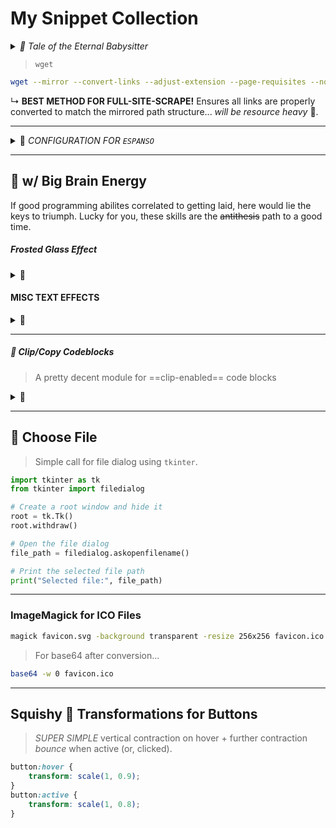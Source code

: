 # My Snippet Collection

<details><summary><em>  Tale of the Eternal Babysitter</em></summary>
<div align="left" style="font-size: 1em;font-family: Karla;">
	<blockquote>
		<em>
			.... Since the early days of automatic computing we have had people that have felt it as a shortcoming that programming required the care and accuracy that is characteristic for the use of any formal symbolism. They blamed the mechanical slave for its strict obedience with which it carried out its given instructions, even if a moment’s thought would have revealed that those instructions contained an obvious mistake. “But a moment is a long time, and thought is a painful process.” (A.E.Houseman). They eagerly hoped and waited for more sensible machinery that would refuse to embark on such nonsensical activities as a trivial clerical error evoked at the time. Machine code, with its absence of almost any form of redundancy, was soon identified as a needlessly risky interface between man and machine. Partly in response to this recognition so-called “high-level programming languages” were developed, and, as time went by, we learned to a certain extent how to enhance the protection against silly mistakes. It was a significant improvement that now many a silly mistake did result in an error message instead of in an erroneous answer. (And even this improvement wasn’t universally appreciated: some people found error messages they couldn’t ignore more annoying than wrong results, and, when judging the relative merits of programming languages, some still seem to equate “the ease of programming” with the ease of making undetected mistakes.) The (abstract) machine corresponding to a programming language remained, however, a faithful slave, i.e. the non-sensible automaton perfectly capable of carrying out nonsensical instructions. Programming remained the use of a formal symbolism and, as such, continued to require the care and accuracy required before. In order to make machines significantly easier to use, it has been proposed (to try) to design machines that we could instruct in our native tongues. this would, admittedly, make the machines much more complicated, but, it was argued, by letting the machine carry a larger share of the burden, life would become easier for us. It sounds sensible provided you blame the obligation to use a formal symbolism as the source of your difficulties. But is the argument valid? I doubt. We know in the meantime that the choice of an interface is not just a division of (a fixed amount of) labour, because the work involved in co-operating and communicating across the interface has to be added. We know in the meantime —from sobering experience, I may add— that a change of interface can easily increase at both sides of the fence the amount of work to be done (even drastically so). Hence the increased preference for what are now called “narrow interfaces”. Therefore, although changing to communication between machine and man conducted in the latter’s native tongue would greatly increase the machine’s burden, we have to challenge the assumption that this would simplify man’s life. A short look at the history of mathematics shows how justified this challenge is. Greek mathematics got stuck because it remained a verbal, pictorial activity, Moslem “algebra”, after a timid attempt at symbolism, died when it returned to the rhetoric style, and the modern civilized world could only emerge —for better or for worse— when Western Europe could free itself from the fetters of medieval scholasticism —a vain attempt at verbal precision!— thanks to the carefully, or at least consciously designed formal symbolisms that we owe to people like Vieta, Descartes, Leibniz, and (later) Boole. The virtue of formal texts is that their manipulations, in order to be legitimate, need to satisfy only a few simple rules; they are, when you come to think of it, an amazingly effective tool for ruling out all sorts of nonsense that, when we use our native tongues, are almost impossible to avoid. Instead of regarding the obligation to use formal symbols as a burden, we should regard the convenience of using them as a privilege: thanks to them, school children can learn to do what in earlier days only genius could achieve. (This was evidently not understood by the author that wrote —in 1977— in the preface of a technical report that “even the standard symbols used for logical connectives have been avoided for the sake of clarity”. The occurrence of that sentence suggests that the author’s misunderstanding is not confined to him alone.) When all is said and told, the “naturalness” with which we use our native tongues boils down to the ease with which we can use them for making statements the nonsense of which is not obvious. It may be illuminating to try to imagine what would have happened if, right from the start our native tongue would have been the only vehicle for the input into and the output from our information processing equipment. My considered guess is that history would, in a sense, have repeated itself, and that computer science would consist mainly of the indeed black art how to bootstrap from there to a sufficiently well-defined formal system. We would need all the intellect in the world to get the interface narrow enough to be usable, and, in view of the history of mankind, it may not be overly pessimistic to guess that to do the job well enough would require again a few thousand years. Remark. As a result of the educational trend away from intellectual discipline, the last decades have shown in the Western world a sharp decline of people’s mastery of their own language: many people that by the standards of a previous generation should know better, are no longer able to use their native tongue effectively, even for purposes for which it is pretty adequate. (You have only to look at the indeed alarming amount of on close reading meaningless verbiage in scientific articles, technical reports, government publications etc.) This phenomenon —known as “The New Illiteracy”— should discourage those believers in natural language programming that lack the technical insight needed to predict its failure. (End of remark.) From one gut feeling I derive much consolation: I suspect that machines to be programmed in our native tongues —be it Dutch, English, American, French, German, or Swahili— are as damned difficult to make as they would be to use.
		</em><br/>
		<code align=>Professor Edsger Dijkstra</code>
	</blockquote>
</div>
</details>

> `wget`

```bash
wget --mirror --convert-links --adjust-extension --page-requisites --no-parent <LINK>
```

↳ **BEST METHOD FOR FULL-SITE-SCRAPE!** Ensures all links are properly converted to match the mirrored path structure... *will be resource heavy* 🗿.

---

<details><summary> <i>CONFIGURATION FOR <code>ESPANSO</code></i></summary>

```yaml
    - trigger: ";js"
      replace: "  "
    - trigger: ";ts"
      replace: "  "
    - trigger: ";py"
      replace: "  "
    - trigger: ";go"
      replace: "  "
    - trigger: ";rs"
      replace: "  "
    - trigger: ";html"
      replace: "  "
    - trigger: ";css"
      replace: "  "
    - trigger: ";rb"
      replace: "  "
    - trigger: ";java"
      replace: "  "
    - trigger: ";cpp"
      replace: "  "
    - trigger: ";tail"
      replace: "  "
    - trigger: ";vue"
      replace: "  "
    - trigger: ";svelte"
      replace: "  "
    - trigger: ";gh"
      replace: "  "
    - trigger: ";git"
      replace: "  "
    - trigger: ";dock"
      replace: "  "
    - trigger: ";app"
      replace: "  "
    - trigger: ";win"
      replace: "  "
    - trigger: ";lin"
      replace: "  "
    - trigger: ";apache"
      replace: "  "
    - trigger: ";vsc"
      replace: "  "
    - trigger: ";vim"
      replace: "  "
    - trigger: ";bolt"
      replace: "  "
    - trigger: ";rock"
      replace: "   "
    - trigger: ";md"
      replace: "  "
    - trigger: ";bash"
      replace: "  "
    - trigger: ";shell"
      replace: " 󰨊 "
    - trigger: ";txt"
      replace: "  "
    - trigger: ";pref"
      replace: "  "
    - trigger: ";wand"
      replace: "  "
    - trigger: ";ext"
      replace: "  "
    - trigger: ";fig"
      replace: "  "
    - trigger: ";tool"
      replace: " 󱁤 "
    - trigger: ";pretty"
      replace: "  "
    - trigger: "nvim"
      replace: "  "
    - trigger: ";GO"
      replace: " 󰟓 "
    - trigger: ";chrome"
      replace: "  "
```

</details>

---

##   w/ Big Brain Energy

If good programming abilites correlated to getting laid, here would lie the keys to triumph. Lucky for you, these skills are the ~~antithesis~~ path to a good time.

##### Frosted Glass Effect

<details><summary>🎁<i></i></summary>
    

```html
<vuep template="#frosted-glass"></vuep>

<script v-pre type="text/x-template" id="frosted-glass">
<style>
  main{
    width: 100%;
    margin: auto;
    padding: 59px 29px;
    border-radius: .3em;
    text-shadow: 0 1px 1px hsla(0, 0%, 100%, .3);
    box-shadow: 0 0 0 1px hsla(0, 0%, 100%, .3) inset, 0 .3em 1em rgba(0, 0, 0, 0.12);
    font: 150%/1.6 Baskerville, Palatino, serif;
  }
  main, main > div::before {
    background: url("./static/city-night.jpg") fixed 0 / cover;
  }
  main > div::before{
    content: "";
    position: absolute;
    top: 0; right: 0; bottom: 0; left: 0;
    z-index: -1;
    filter: blur(10px);
    margin: -30px;
  }
  main > div{
    font-style: italic;
    color: #000;
    padding: 30px;
    hyphens: auto;
    background: hsla(0,0%,100%,.5);
    overflow: hidden;
    position: relative;
  }
  main > div cite{
    font-style: normal;
  }
  main footer {
    text-align: right;
  }
</style>
<template>
  <main class="main">
    <div>
      "O God, I could be bounded in a nutshell and count myself a king of infinite space, were it not that I have bad dreams."<br>
      <footer>——
        <cite>William Shakespeare</cite>
      </footer>
    </div>
  </main>
</template>
<script>
</script>
</script>

<!-- EXTENDED FEATURES BELOW -->

<iframe
  width="100%"
  height="458px"
  frameborder="0"
  src="https://caniuse.bitsofco.de/embed/index.html?feat=css3-colors&amp;periods=future_1,current,past_1,past_2,past_3&amp;accessible-colours=false">
</iframe>

<iframe
  width="100%"
  height="458px"
  frameborder="0"
  src="https://caniuse.bitsofco.de/embed/index.html?feat=css-filters&amp;periods=future_1,current,past_1,past_2,past_3&amp;accessible-colours=false">
</iframe>
```

</details>

#### MISC TEXT EFFECTS

<details><summary>🎁</summary>

```html
<style>
  main {
    width: 100%;
    font: 180%/1.5 Baskerville, Palatino, serif;
  }
  main > div {
    display: flex;
    justify-content: space-around;
    align-items: center;
    flex-wrap: wrap;
  }
  main > div > h5 {
    width: 229px;
  }
  main > div > p {
    padding: 18px 28px;
    text-align: justify;
    hyphens: auto;

  }
  main > div:nth-of-type(1) > p {
    background: hsl(40, 28.57% , 58.82%);
    color: hsl(40, 28.57% , 28.82%);
    text-shadow: 0 .03em .03em hsla(0,0%,100%,.8);
  }
  main > div:nth-of-type(2) > p {
    background: hsl(40, 28.57% , 28.82%);
    color: hsl(40, 28.57% , 58.82%);
    text-shadow: 0 .03em .03em black;
  }
  main > div:nth-of-type(3) > p {
    background: #b4a078;
    color: white;
    /* text-shadow: 1px 1px black, -1px -1px black, 1px -1px black, -1px 1px black; */
    text-shadow:  0 0 2px hsl(40, 28.57% , 28.82%),
                  0 0 2px hsl(40, 28.57% , 28.82%),
                  0 0 2px hsl(40, 28.57% , 28.82%),
                  0 0 2px hsl(40, 28.57% , 28.82%),
                  0 0 2px hsl(40, 28.57% , 28.82%),
                  0 0 2px hsl(40, 28.57% , 28.82%),
                  0 0 2px hsl(40, 28.57% , 28.82%),
                  0 0 2px hsl(40, 28.57% , 28.82%),
                  0 0 2px hsl(40, 28.57% , 28.82%);
  }
  main > div:nth-of-type(4) > p {
    background: #b4a078;
    color: white;
  }
  main > div:nth-of-type(4) > p text{
    fill: currentColor;
  }
  main > div:nth-of-type(4) > p svg{
    overflow: visible;
  }
  main > div:nth-of-type(4) > p use{
    stroke: hsl(40, 28.57% , 28.82%);
    stroke-width: 3;
    stroke-linejoin: round;
  }
  main > div:nth-of-type(5) > p,
  main > div:nth-of-type(6) > p,
  main > div:nth-of-type(7) > p {
    background: hsl(40, 28.57% , 28.82%);
  }
  main > div:nth-of-type(5) > p a,
  main > div:nth-of-type(6) > p a,
  main > div:nth-of-type(7) > p a {
    background: hsl(40, 28.57% , 28.82%);
    color: white;
    transition: .5s;
    font-weight: 500;
    text-shadow: 0 0 .1em, 0 0 .3em;
  }
  main > div:nth-of-type(5) > p a:hover{
    animation: .8s text-blink-effect infinite alternate;
  }
  main > div:nth-of-type(6) > p a:hover{
    color: transparent;
    text-shadow: 0 0 .1em white, 0 0 .3em white;
  }
  main > div:nth-of-type(7) > p a:hover{
    filter: blur(2px);
  }
  main > div:nth-of-type(8) > p {
    background: #b4a078;
    color: white;
    text-shadow:  0 1px hsl(0, 0%, 90%),
                  0 1px hsl(0, 0%, 90%),
                  0 2px 4px hsla(0, 0%, 0%,.5);
  }
  main > div:nth-of-type(9) > p {
    background: #b4a078;
    color: white;
    text-shadow:  1px 1px hsl(40, 28.57% , 28.82%), 2px 2px hsl(40, 28.57% , 28.82%),
                  3px 3px hsl(40, 28.57% , 28.82%), 4px 4px hsl(40, 28.57% , 28.82%);
  }
  main > div:nth-of-type(10) > p {
    background: linear-gradient(90deg, #b4a078, #333);
    -webkit-text-fill-color: white;
    -webkit-background-clip: text;
    -webkit-text-stroke: 5px transparent;
  }
  @keyframes text-blink-effect {
    50% {
      text-shadow: 0 0 .1em, 0 0 .3em;
    }
    to {
        text-shadow: 0 0 .1em;
    }
  }
</style>
<template>
  <main class="main">
    <div>
      <h5>1️⃣ Dark-color word with light background</h5>
      <p>You-need-to-know-css-tricks</p>
    </div>
    <div>
      <h5>2️⃣ light-color word with dark background</h5>
      <p>You-need-to-know-css-tricks</p>
    </div>
    <div>
      <h5>3️⃣ hollow word:text-shadow</h5>
      <p>You-need-to-know-css-tricks</p>
    </div>
    <div>
      <h5>4️⃣ hollow word-SVG</h5>
      <p>
        <svg width="300px" height="1em">
          <use xlink:href="#css" />
          <text id="css" y="1em">You-need-to-know-css-tricks</text>
        </svg>
      </p>
    </div>
    <div>
      <h5>5️⃣ External illuminating text:text-shadow</h5>
      <p><a>You-need-to-know-css-tricks</a></p>
    </div>
    <div>
      <h5>6️⃣ blur words:text-shadow</h5>
      <p><a>You-need-to-know-css-tricks</a></p>
    </div>
    <div>
      <h5>7️⃣ blur words:filter</h5>
      <p><a>You-need-to-know-css-tricks</a></p>
    </div>
    <div>
      <h5>8️⃣ text bump</h5>
      <p>You-need-to-know-css-tricks</p>
    </div>
    <div>
      <h5>9️⃣ text bump</h5>
      <p>You-need-to-know-css-tricks</p>
    </div>
    <div>
      <h5>⬇️ text gradient</h5>
      <p>You-need-to-know-css-tricks</p>
    </div>
  </main>
</template>
<script>
</script>
```

</details>

---

#####  Clip/Copy Codeblocks

> A pretty decent module for ==clip-enabled== code blocks

<details><summary>  </summary>

For 
```js
// Module for adding copy buttons to code blocks
const ClipbModule = (() => {
  // Function to create and return the copy button
  const createCopyButton = () => {
    const copyButton = document.createElement("button");
    const dBolt = "M4 14L14 3v7h6L10 21v-7z";
    copyButton.className = "copy-button";
    copyButton.innerHTML = `<svg xmlns="http://www.w3.org/2000/svg" height="24" viewBox="0 0 24 24" width="24"><path d="${dBolt}"/></svg>`;
    return copyButton;
  };
  // Function to add a copy button to a single code block
  const addCopyButton = (codeBlock) => {
    // Get the parent pre element
    const preElement = codeBlock.closest("pre");
    if (!preElement) return; // Skip if not inside a pre element
    // Check if already wrapped
    if (preElement.parentElement.classList.contains("code-wrapper")) return;
    // Create a wrapper div for the code block
    const wrapper = document.createElement("div");
    wrapper.className = "code-wrapper";
    // Create the copy button
    const button = createCopyButton();
    // Insert the wrapper before the pre element
    preElement.parentNode.insertBefore(wrapper, preElement);
    // Move the pre element inside the wrapper
    wrapper.appendChild(preElement);
    // Add the button to the wrapper
    wrapper.insertBefore(button, preElement);
    // Add event listener for copy functionality
    button.addEventListener("click", () => {
      // Get text content, handling highlighted code
      const textToCopy = codeBlock.textContent || codeBlock.innerText;
      navigator.clipboard.writeText(textToCopy).then(
        () => {
          const successSVG = `
                  <svg viewBox="0 0 24 24" width="1.5em" height="1.5em" fill="green">
                    <path d="M10 2a3 3 0 0 0-2.83 2H6a3 3 0 0 0-3 3v12a3 3 0 0 0 3 3h12a3 3 0 0 0 3-3V7a3 3 0 0 0-3-3h-1.17A3 3 0 0 0 14 2zM9 5a1 1 0 0 1 1-1h4a1 1 0 1 1 0 2h-4a1 1 0 0 1-1-1m6.78 6.625a1 1 0 1 0-1.56-1.25l-3.303 4.128l-1.21-1.21a1 1 0 0 0-1.414 1.414l2 2a1 1 0 0 0 1.488-.082l4-5z"></path>
                  </svg>
                `;
          button.innerHTML = successSVG; // Set success SVG
          setTimeout(() => {
            const defaultSVG = `
                    <svg viewBox="0 0 24 24" width="1.5em" height="1.5em" fill="currentColor">
                      <path d="M4 14L14 3v7h6L10 21v-7z"></path>
                    </svg>
                  `;
            button.innerHTML = defaultSVG; // Revert to default SVG
          }, 2000);
        },
        (err) => {
          console.error("Could not copy text: ", err);
        },
      );
    });
  };
  // Function to add copy buttons to all code blocks on the page
  const addCopyButtons = () => {
    // Target all code blocks inside pre elements, including those with hljs class
    const codeBlocks = document.querySelectorAll("pre code, pre.hljs code");
    codeBlocks.forEach(addCopyButton);
  };
  // MutationObserver callback to handle dynamically added code blocks
  const handleMutations = (mutations) => {
    mutations.forEach((mutation) => {
      mutation.addedNodes.forEach((node) => {
        if (node.nodeType === 1) {
          // Element node
          // Check if the node itself is a pre with code
          if (node.matches("pre") && node.querySelector("code")) {
            addCopyButton(node.querySelector("code"));
          }
          // Check for any code blocks within the added node
          else {
            const nestedCodeBlocks = node.querySelectorAll("pre code, pre.hljs code");
            nestedCodeBlocks.forEach(addCopyButton);
          }
        }
      });
    });
  };
  // Initialize the module
  const init = () => {
    // Wait for the DOM to be fully loaded
    if (document.readyState === "loading") {
      document.addEventListener("DOMContentLoaded", addCopyButtons);
    } else {
      addCopyButtons();
    }
    // Set up observer for dynamically added elements
    const observer = new MutationObserver(handleMutations);
    observer.observe(document.body, {
      childList: true,
      subtree: true,
    });
  };
  // Public API
  return {
    init,
  };
})();
// Auto-initialize if script is loaded directly
if (typeof window !== "undefined") {
  window.addEventListener("DOMContentLoaded", ClipbModule.init);
}
```

</details>


---

##  Choose File

> Simple call for file dialog using `tkinter`.

```python
import tkinter as tk
from tkinter import filedialog

# Create a root window and hide it
root = tk.Tk()
root.withdraw()

# Open the file dialog
file_path = filedialog.askopenfilename()

# Print the selected file path
print("Selected file:", file_path)
```

---

### ImageMagick for ICO Files

```bash
magick favicon.svg -background transparent -resize 256x256 favicon.ico
```

> For base64 after conversion...

```bash
base64 -w 0 favicon.ico
```

---

## Squishy  Transformations for Buttons

> *SUPER SIMPLE* vertical contraction on hover + further contraction *bounce* when active (or, clicked).

```css
button:hover {
	transform: scale(1, 0.9);
}
button:active {
	transform: scale(1, 0.8);
}
```
